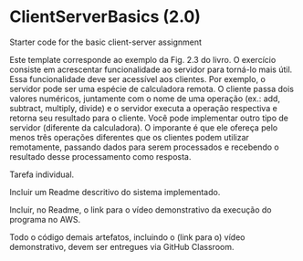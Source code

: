 # ClientServerBasics (2.0)
Starter code for the basic client-server assignment


Este template corresponde ao exemplo da Fig. 2.3 do livro. O exercício consiste em acrescentar funcionalidade ao servidor para torná-lo mais útil. Essa funcionalidade deve ser acessível aos clientes. Por exemplo, o servidor pode ser uma espécie de calculadora remota. O cliente passa dois valores numéricos, juntamente com o nome de uma operação (ex.: add, subtract, multiply, divide) e o servidor executa a operação respectiva e retorna seu resultado para o cliente. Você pode implementar outro tipo de servidor (diferente da calculadora). O imporante é que ele ofereça pelo menos três operações diferentes que os clientes podem utilizar remotamente, passando dados para serem processados e recebendo o resultado desse processamento como resposta.

Tarefa individual.

Incluir um Readme descritivo do sistema implementado.

Incluir, no Readme, o link para o vídeo demonstrativo da execução do programa no AWS.

Todo o código demais artefatos, incluindo o (link para o) vídeo demonstrativo, devem ser entregues via GitHub Classroom. 
